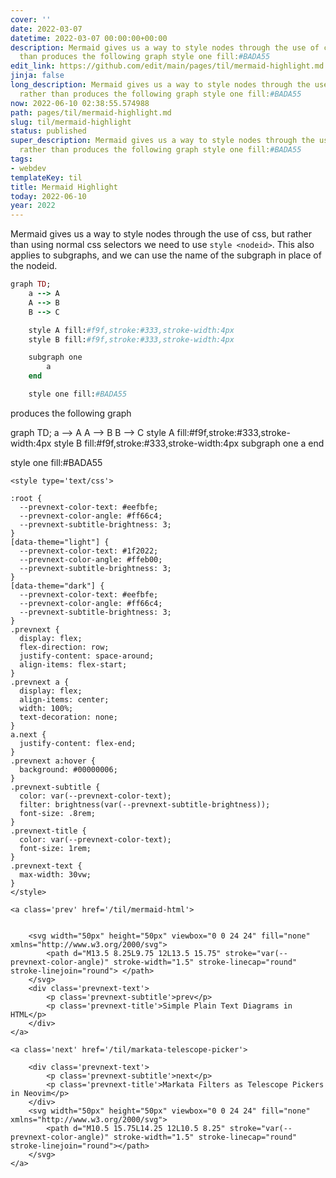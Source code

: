 ```yaml
---
cover: ''
date: 2022-03-07
datetime: 2022-03-07 00:00:00+00:00
description: Mermaid gives us a way to style nodes through the use of css, but rather
  than produces the following graph style one fill:#BADA55
edit_link: https://github.com/edit/main/pages/til/mermaid-highlight.md
jinja: false
long_description: Mermaid gives us a way to style nodes through the use of css, but
  rather than produces the following graph style one fill:#BADA55
now: 2022-06-10 02:38:55.574988
path: pages/til/mermaid-highlight.md
slug: til/mermaid-highlight
status: published
super_description: Mermaid gives us a way to style nodes through the use of css, but
  rather than produces the following graph style one fill:#BADA55
tags:
- webdev
templateKey: til
title: Mermaid Highlight
today: 2022-06-10
year: 2022
---
```


Mermaid gives us a way to style nodes through the use of css, but rather than
using normal css selectors we need to use `style <nodeid>`.  This also applies
to subgraphs, and we can use the name of the subgraph in place of the nodeid.

``` ruby
graph TD;
    a --> A
    A --> B
    B --> C

    style A fill:#f9f,stroke:#333,stroke-width:4px
    style B fill:#f9f,stroke:#333,stroke-width:4px

    subgraph one
        a
    end

    style one fill:#BADA55
```

produces the following graph

<script src='https://unpkg.com/mermaid@8.1.0/dist/mermaid.min.js'></script>
<div class='mermaid'>
graph TD;
a --> A
A --> B
B --> C
style A fill:#f9f,stroke:#333,stroke-width:4px
style B fill:#f9f,stroke:#333,stroke-width:4px
subgraph one
  a
end

style one fill:#BADA55
</div>
<div class='prevnext'>

    <style type='text/css'>

    :root {
      --prevnext-color-text: #eefbfe;
      --prevnext-color-angle: #ff66c4;
      --prevnext-subtitle-brightness: 3;
    }
    [data-theme="light"] {
      --prevnext-color-text: #1f2022;
      --prevnext-color-angle: #ffeb00;
      --prevnext-subtitle-brightness: 3;
    }
    [data-theme="dark"] {
      --prevnext-color-text: #eefbfe;
      --prevnext-color-angle: #ff66c4;
      --prevnext-subtitle-brightness: 3;
    }
    .prevnext {
      display: flex;
      flex-direction: row;
      justify-content: space-around;
      align-items: flex-start;
    }
    .prevnext a {
      display: flex;
      align-items: center;
      width: 100%;
      text-decoration: none;
    }
    a.next {
      justify-content: flex-end;
    }
    .prevnext a:hover {
      background: #00000006;
    }
    .prevnext-subtitle {
      color: var(--prevnext-color-text);
      filter: brightness(var(--prevnext-subtitle-brightness));
      font-size: .8rem;
    }
    .prevnext-title {
      color: var(--prevnext-color-text);
      font-size: 1rem;
    }
    .prevnext-text {
      max-width: 30vw;
    }
    </style>
    
    <a class='prev' href='/til/mermaid-html'>
    

        <svg width="50px" height="50px" viewbox="0 0 24 24" fill="none" xmlns="http://www.w3.org/2000/svg">
            <path d="M13.5 8.25L9.75 12L13.5 15.75" stroke="var(--prevnext-color-angle)" stroke-width="1.5" stroke-linecap="round" stroke-linejoin="round"> </path>
        </svg>
        <div class='prevnext-text'>
            <p class='prevnext-subtitle'>prev</p>
            <p class='prevnext-title'>Simple Plain Text Diagrams in HTML</p>
        </div>
    </a>
    
    <a class='next' href='/til/markata-telescope-picker'>
    
        <div class='prevnext-text'>
            <p class='prevnext-subtitle'>next</p>
            <p class='prevnext-title'>Markata Filters as Telescope Pickers in Neovim</p>
        </div>
        <svg width="50px" height="50px" viewbox="0 0 24 24" fill="none" xmlns="http://www.w3.org/2000/svg">
            <path d="M10.5 15.75L14.25 12L10.5 8.25" stroke="var(--prevnext-color-angle)" stroke-width="1.5" stroke-linecap="round" stroke-linejoin="round"></path>
        </svg>
    </a>
  </div>